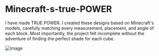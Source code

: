 # Minecraft-s-true-POWER
I have made TRUE POWER. I created these designs based on Minecraft's models, carefully matching every measurement, placement, and angle of each block. Most importantly, the project felt incomplete without the adventure of finding the perfect shade for each cube.

![image](https://github.com/user-attachments/assets/2e2a87e9-8c49-455b-b0b1-b8a65f6a0f72)
